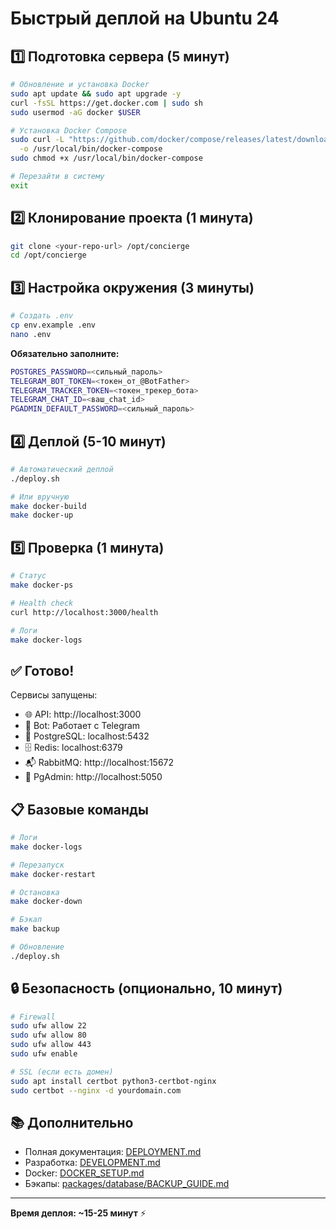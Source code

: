# Быстрый деплой на Ubuntu 24

## 1️⃣ Подготовка сервера (5 минут)

```bash
# Обновление и установка Docker
sudo apt update && sudo apt upgrade -y
curl -fsSL https://get.docker.com | sudo sh
sudo usermod -aG docker $USER

# Установка Docker Compose
sudo curl -L "https://github.com/docker/compose/releases/latest/download/docker-compose-$(uname -s)-$(uname -m)" \
  -o /usr/local/bin/docker-compose
sudo chmod +x /usr/local/bin/docker-compose

# Перезайти в систему
exit
```

## 2️⃣ Клонирование проекта (1 минута)

```bash
git clone <your-repo-url> /opt/concierge
cd /opt/concierge
```

## 3️⃣ Настройка окружения (3 минуты)

```bash
# Создать .env
cp env.example .env
nano .env
```

**Обязательно заполните:**

```bash
POSTGRES_PASSWORD=<сильный_пароль>
TELEGRAM_BOT_TOKEN=<токен_от_@BotFather>
TELEGRAM_TRACKER_TOKEN=<токен_трекер_бота>
TELEGRAM_CHAT_ID=<ваш_chat_id>
PGADMIN_DEFAULT_PASSWORD=<сильный_пароль>
```

## 4️⃣ Деплой (5-10 минут)

```bash
# Автоматический деплой
./deploy.sh

# Или вручную
make docker-build
make docker-up
```

## 5️⃣ Проверка (1 минута)

```bash
# Статус
make docker-ps

# Health check
curl http://localhost:3000/health

# Логи
make docker-logs
```

## ✅ Готово!

Сервисы запущены:

- 🌐 API: http://localhost:3000
- 🤖 Bot: Работает с Telegram
- 💾 PostgreSQL: localhost:5432
- 🗄️ Redis: localhost:6379
- 📬 RabbitMQ: http://localhost:15672
- 🔧 PgAdmin: http://localhost:5050

## 📋 Базовые команды

```bash
# Логи
make docker-logs

# Перезапуск
make docker-restart

# Остановка
make docker-down

# Бэкап
make backup

# Обновление
./deploy.sh
```

## 🔒 Безопасность (опционально, 10 минут)

```bash
# Firewall
sudo ufw allow 22
sudo ufw allow 80
sudo ufw allow 443
sudo ufw enable

# SSL (если есть домен)
sudo apt install certbot python3-certbot-nginx
sudo certbot --nginx -d yourdomain.com
```

## 📚 Дополнительно

- Полная документация: [DEPLOYMENT.md](DEPLOYMENT.md)
- Разработка: [DEVELOPMENT.md](DEVELOPMENT.md)
- Docker: [DOCKER_SETUP.md](DOCKER_SETUP.md)
- Бэкапы: [packages/database/BACKUP_GUIDE.md](packages/database/BACKUP_GUIDE.md)

---

**Время деплоя: ~15-25 минут** ⚡
